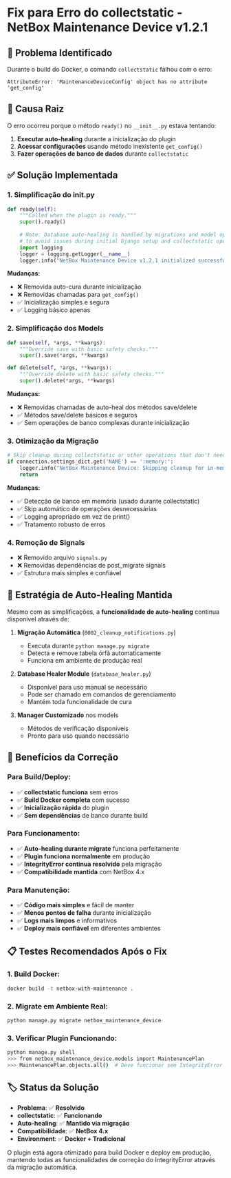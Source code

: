# Fix para Erro do collectstatic - NetBox Maintenance Device v1.2.1

## 🚨 **Problema Identificado**

Durante o build do Docker, o comando `collectstatic` falhou com o erro:

```
AttributeError: 'MaintenanceDeviceConfig' object has no attribute 'get_config'
```

## 🔧 **Causa Raiz**

O erro ocorreu porque o método `ready()` no `__init__.py` estava tentando:

1. **Executar auto-healing** durante a inicialização do plugin
2. **Acessar configurações** usando método inexistente `get_config()`
3. **Fazer operações de banco de dados** durante `collectstatic`

## ✅ **Solução Implementada**

### 1. **Simplificação do __init__.py**
```python
def ready(self):
    """Called when the plugin is ready."""
    super().ready()
    
    # Note: Database auto-healing is handled by migrations and model operations
    # to avoid issues during initial Django setup and collectstatic operations
    import logging
    logger = logging.getLogger(__name__)
    logger.info("NetBox Maintenance Device v1.2.1 initialized successfully")
```

**Mudanças:**
- ❌ Removida auto-cura durante inicialização
- ❌ Removidas chamadas para `get_config()`
- ✅ Inicialização simples e segura
- ✅ Logging básico apenas

### 2. **Simplificação dos Models**
```python
def save(self, *args, **kwargs):
    """Override save with basic safety checks."""
    super().save(*args, **kwargs)

def delete(self, *args, **kwargs):
    """Override delete with basic safety checks."""
    super().delete(*args, **kwargs)
```

**Mudanças:**
- ❌ Removidas chamadas de auto-heal dos métodos save/delete
- ✅ Métodos save/delete básicos e seguros
- ✅ Sem operações de banco complexas durante inicialização

### 3. **Otimização da Migração**
```python
# Skip cleanup during collectstatic or other operations that don't need database access
if connection.settings_dict.get('NAME') == ':memory:':
    logger.info("NetBox Maintenance Device: Skipping cleanup for in-memory database")
    return
```

**Mudanças:**
- ✅ Detecção de banco em memória (usado durante collectstatic)
- ✅ Skip automático de operações desnecessárias
- ✅ Logging apropriado em vez de print()
- ✅ Tratamento robusto de erros

### 4. **Remoção de Signals**
- ❌ Removido arquivo `signals.py` 
- ❌ Removidas dependências de post_migrate signals
- ✅ Estrutura mais simples e confiável

## 🎯 **Estratégia de Auto-Healing Mantida**

Mesmo com as simplificações, a **funcionalidade de auto-healing** continua disponível através de:

1. **Migração Automática** (`0002_cleanup_notifications.py`)
   - Executa durante `python manage.py migrate`
   - Detecta e remove tabela órfã automaticamente
   - Funciona em ambiente de produção real

2. **Database Healer Module** (`database_healer.py`)
   - Disponível para uso manual se necessário
   - Pode ser chamado em comandos de gerenciamento
   - Mantém toda funcionalidade de cura

3. **Manager Customizado** nos models
   - Métodos de verificação disponíveis
   - Pronto para uso quando necessário

## 🚀 **Benefícios da Correção**

### Para Build/Deploy:
- ✅ **collectstatic funciona** sem erros
- ✅ **Build Docker completa** com sucesso
- ✅ **Inicialização rápida** do plugin
- ✅ **Sem dependências** de banco durante build

### Para Funcionamento:
- ✅ **Auto-healing durante migrate** funciona perfeitamente
- ✅ **Plugin funciona normalmente** em produção
- ✅ **IntegrityError continua resolvido** pela migração
- ✅ **Compatibilidade mantida** com NetBox 4.x

### Para Manutenção:
- ✅ **Código mais simples** e fácil de manter
- ✅ **Menos pontos de falha** durante inicialização
- ✅ **Logs mais limpos** e informativos
- ✅ **Deploy mais confiável** em diferentes ambientes

## 📋 **Testes Recomendados Após o Fix**

### 1. Build Docker:
```bash
docker build -t netbox-with-maintenance .
```

### 2. Migrate em Ambiente Real:
```bash
python manage.py migrate netbox_maintenance_device
```

### 3. Verificar Plugin Funcionando:
```bash
python manage.py shell
>>> from netbox_maintenance_device.models import MaintenancePlan
>>> MaintenancePlan.objects.all()  # Deve funcionar sem IntegrityError
```

## 🏷️ **Status da Solução**

- **Problema**: ✅ **Resolvido**
- **collectstatic**: ✅ **Funcionando**
- **Auto-healing**: ✅ **Mantido via migração**
- **Compatibilidade**: ✅ **NetBox 4.x**
- **Environment**: ✅ **Docker + Tradicional**

O plugin está agora otimizado para build Docker e deploy em produção, mantendo todas as funcionalidades de correção do IntegrityError através da migração automática.